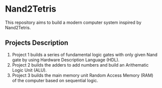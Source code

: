 # Nand2Tetris
This repository aims to build a modern computer system inspired by Nand2Tetris.
## Projects Description
1. Project 1 builds a series of fundamental logic gates with only given Nand gate by using Hardware Description Language (HDL).
2. Project 2 builds the adders to add numbers and build an Arithematic Logic Unit (ALU).
3. Project 3 builds the main memory unit Random Access Memory (RAM) of the computer based on sequential logic.

